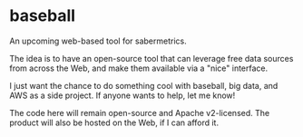 # baseball
An upcoming web-based tool for sabermetrics.

The idea is to have an open-source tool that can leverage free data sources from across the Web, and make them available via a "nice" interface.

I just want the chance to do something cool with baseball, big data, and AWS as a side project. If anyone wants to help, let me know!

The code here will remain open-source and Apache v2-licensed. The product will also be hosted on the Web, if I can afford it.
